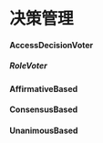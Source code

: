 # 决策管理



#### AccessDecisionVoter

##### RoleVoter



#### AffirmativeBased

#### ConsensusBased

#### UnanimousBased